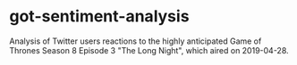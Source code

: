 # got-sentiment-analysis

Analysis of Twitter users reactions to the highly anticipated Game of Thrones Season 8 Episode 3 "The Long Night", which aired on 2019-04-28.
